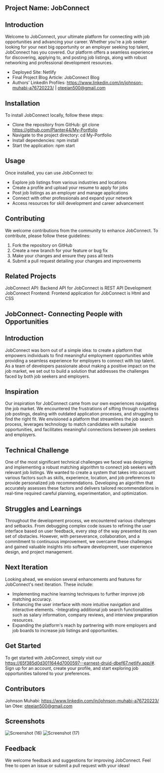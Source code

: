 ## Project Name: JobConnect

## Introduction
Welcome to JobConnect, your ultimate platform for connecting with job opportunities and advancing your career. Whether you're a job seeker looking for your next big opportunity or an employer seeking top talent, JobConnect has you covered. Our platform offers a seamless experience for discovering, applying to, and posting job listings, along with robust networking and professional development resources.

- Deployed Site: Netlify
- Final Project Blog Article: JobConnect Blog
- Authors' LinkedIn Profiles: https://www.linkedin.com/in/johnson-muhabi-a76720223/ |  oteeian500@gmail.com

## Installation
To install JobConnect locally, follow these steps:

- Clone the repository from GitHub: git clone https://github.com/Planter44/My-Portfolio
- Navigate to the project directory: cd My-Portfolio
- Install dependencies: npm install
- Start the application: npm start

## Usage
Once installed, you can use JobConnect to:

- Explore job listings from various industries and locations
- Create a profile and upload your resume to apply for jobs
- Post job listings as an employer and manage applications
- Connect with other professionals and expand your network
- Access resources for skill development and career advancement

## Contributing
We welcome contributions from the community to enhance JobConnect. To contribute, please follow these guidelines:

1. Fork the repository on GitHub
2. Create a new branch for your feature or bug fix
3. Make your changes and ensure they pass all tests
4. Submit a pull request detailing your changes and improvements

## Related Projects
JobConnect API: Backend API for JobConnect is REST API Development
JobConnect Frontend: Frontend application for JobConnect is Html and CSS




## JobConnect- Connecting People with Opportunities

## Introduction
JobConnect was born out of a simple idea: to create a platform that empowers individuals to find meaningful employment opportunities while providing a seamless experience for employers to connect with top talent. As a team of developers passionate about making a positive impact on the job market, we set out to build a solution that addresses the challenges faced by both job seekers and employers.

## Inspiration
Our inspiration for JobConnect came from our own experiences navigating the job market. We encountered the frustrations of sifting through countless job postings, dealing with outdated application processes, and struggling to find the right fit. We envisioned a platform that streamlines the job search process, leverages technology to match candidates with suitable opportunities, and facilitates meaningful connections between job seekers and employers.

## Technical Challenge
One of the most significant technical challenges we faced was designing and implementing a robust matching algorithm to connect job seekers with relevant job listings. We wanted to create a system that takes into account various factors such as skills, experience, location, and job preferences to provide personalized job recommendations. Developing an algorithm that accurately assesses these factors and delivers tailored recommendations in real-time required careful planning, experimentation, and optimization.

## Struggles and Learnings
Throughout the development process, we encountered various challenges and setbacks. From debugging complex code issues to refining the user interface based on user feedback, every step of the way presented its own set of obstacles. However, with perseverance, collaboration, and a commitment to continuous improvement, we overcame these challenges and gained valuable insights into software development, user experience design, and project management.

## Next Iteration
Looking ahead, we envision several enhancements and features for JobConnect's next iteration. These include:

- Implementing machine learning techniques to further improve job matching accuracy.
- Enhancing the user interface with more intuitive navigation and interactive elements.
-Integrating additional job search functionalities such as salary information, company reviews, and interview preparation resources.
- Expanding the platform's reach by partnering with more employers and job boards to increase job listings and opportunities.

## Get Started
To get started with JobConnect, simply visit our https://65f385d0d3011644d7000597--earnest-druid-dbef67.netlify.app/#. Sign up for an account, create your profile, and start exploring job opportunities tailored to your preferences.

## Contributors
Johnson Muhabi: https://www.linkedin.com/in/johnson-muhabi-a76720223/
Ian Otee: oteeian500@gmail.com


## Screenshots
![Screenshot (16)](https://github.com/Planter44/My-Portfolio/assets/101042245/b703fa01-e49e-493c-b717-8092047097aa)
![Screenshot (17)](https://github.com/Planter44/My-Portfolio/assets/101042245/324bee12-55ba-4cb6-bf48-08481fc8a8d5)


## Feedback
We welcome feedback and suggestions for improving JobConnect. Feel free to open an issue or submit a pull request with your ideas!
